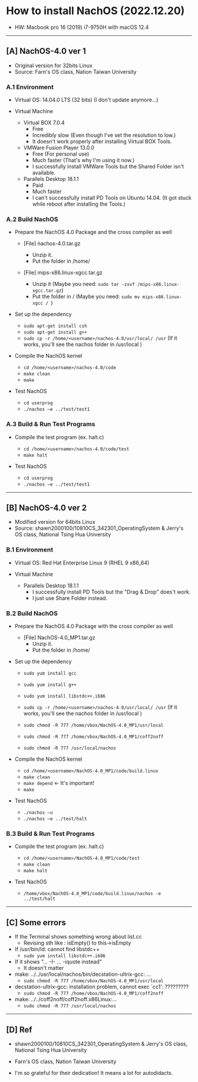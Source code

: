 # How to install NachOS (2022.12.20)

- HW: Macbook pro 16 (2019) i7-9750H with macOS 12.4

---

## [A] NachOS-4.0 ver 1 
- Original version for 32bits Linux
- Source: Farn's OS class, Nation Taiwan University

### A.1 Environment

- Virtual OS: 14.04.0 LTS (32 bits) (I don't update anymore...)

- Virtual Machine
  - Virtual BOX 7.0.4
    - Free
    - Incredibly slow (Even though I've set the resolution to low.)
    - It doesn't work properly after installing Virtual BOX Tools.
  - VMWare Fusion Player 13.0.0
    - Free (For personal use)
    - Much faster (That's why I'm using it now.)
    - I successfully install VMWare Tools but the Shared Folder isn't available.
  - Parallels Desktop 18.1.1
    - Paid
    - Much faster
    - I can't successfully install PD Tools on Ubuntu 14.04. (It got stuck while reboot after installing the Tools.)

### A.2 Build NachOS

- Prepare the NachOS 4.0 Package and the cross compiler as well
  - [File] nachos-4.0.tar.gz 
    - Unzip it.
    - Put the folder in /home/<username>
 
  - [File] mips-x86.linux-xgcc.tar.gz
    - Unzip it
      (Maybe you need: ```sudo tar -zxvf /mips-x86.linux-xgcc.tar.gz```)
    - Put the folder in /
      (Maybe you need: ```sudo mv mips-x86.linux-xgcc / ```)
  
- Set up the dependency
  - ```sudo apt-get install csh```
  - ```sudo apt-get install g++```
  - ```sudo cp -r /home/<username>/nachos-4.0/usr/local/ /usr```
  (If it works, you'll see the nachos folder in /usr/local )
  
- Compile the NachOS kernel
  - ```cd /home/<username>/nachos-4.0/code```
  - ```make clean```
  - ```make ```

- Test NachOS
  - ```cd userprog```
  - ```./nachos –e ../test/test1```
  
### A.3 Build & Run Test Programs

- Compile the test program (ex. halt.c)
  - ```cd /home/<username>/nachos-4.0/code/test```
  - ```make halt```
 
- Test NachOS
  - ```cd userprog```
  - ```./nachos –e ../test/test1```

---

## [B] NachOS-4.0 ver 2 
- Modified version for 64bits Linux
- Source: shawn2000100/10810CS_342301_OperatingSystem & Jerry's OS class, National Tsing Hua University


### B.1 Environment

- Virtual OS: Red Hat Enterprise Linux 9 (RHEL 9 x86_64)

- Virtual Machine
  - Parallels Desktop 18.1.1
    - I successfully install PD Tools but the "Drag & Drop" does't work.
    - I just use Share Folder instead.

### B.2 Build NachOS

- Prepare the NachOS 4.0 Package with the cross compiler as well
  - [File] NachOS-4.0_MP1.tar.gz
    - Unzip it.
    - Put the folder in /home/<username>
  
- Set up the dependency
  - ```sudo yum install gcc```
  - ```sudo yum install g++```
  - ```sudo yum install libstdc++.i686```
  
  - ```sudo cp -r /home/<username>/nachos-4.0/usr/local/ /usr```
  (If it works, you'll see the nachos folder in /usr/local )
  
  - ```sudo chmod -R 777 /home/vbox/NachOS-4.0_MP1/usr/local```
  - ```sudo chmod -R 777 /home/vbox/NachOS-4.0_MP1/coff2noff```
  - ```sudo chmod -R 777 /usr/local/nachos```
  
- Compile the NachOS kernel
  - ```cd /home/<username>/NachOS-4.0_MP1/code/build.linux```
  - ```make clean```
  - ```make depend``` <- It's important!
  - ```make```

- Test NachOS
  - ```./nachos –u```
  - ```./nachos –e ../test/halt```
  
### B.3 Build & Run Test Programs

- Compile the test program (ex. halt.c)
  - ```cd /home/<username>/NachOS-4.0_MP1/code/test```
  - ```make clean```
  - ```make halt```
 
- Test NachOS
  - ```/home/vbox/NachOS-4.0_MP1/code/build.linux/nachos -e ../test/halt```

---

## [C] Some errors
- If the Terminal shows something wrong about list.cc
  - Revising sth like : isEmpty() to this->isEmpty
- If /usr/bin/ld: cannot find libstdc++
  - ```sudo yum install libstdc++.i686```
- If it shows "... -I- ... -iquote instead" 
  - It doesn't matter
- make: ../../usr/local/nachos/bin/decstation-ultrix-gcc: ...
  - ```sudo chmod -R 777 /home/vbox/NachOS-4.0_MP1/usr/local```
- decstation-ultrix-gcc: installation problem, cannot exec `cc1': ?????????
  - ```sudo chmod -R 777 /home/vbox/NachOS-4.0_MP1/coff2noff```
- make: ../../coff2noff/coff2noff.x86Linux:...
  - ```sudo chmod -R 777 /usr/local/nachos```

---

## [D] Ref
- shawn2000100/10810CS_342301_OperatingSystem & Jerry's OS class, National Tsing Hua University
- Farn's OS class, Nation Taiwan University

- I'm so grateful for their dedication! It means a lot for autodidacts.
